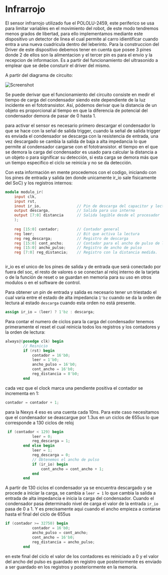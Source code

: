 # Infrarrojo



El sensor infrarrojo utilizado fue el POLOLU-2459, este periferico se usa para limitar variables en el movimiento del robot, de este modo tendremos menos grados de libertad, para ello implementamos mediante este dispositivo un detector de linea el cual permite al carro idientificar cuando entra a una nueva cuadricula dentro del leberinto. 
Para la construccion del Driver de este dispositivo debemos tener en cuenta que posee 3 pines donde 2 de ellos son la alimentacion y el tercer pin es para el envio y la recepcion de informacion. Es a partir del funcionamiento del ultrasonido a emplear que se debe consturir el driver del mismo.

A partir del diagrama de circuito: 

<p align="center">

![Screenshot](/Imagenes/Circuito_IR.jpg)

</p> 

Se puede derivar que el funcionamiento del circuito consiste en medir el tiempo de carga del condensador siendo este dependiente de la luz incidente en el fototransistor. Así, pódemos derivar que la distancia de un objeto es proporcional al tiempo en que la diferencia de potencial del condensador demora de pasar de 0 hasta 1. 

para activar el sensor es necesario primero descargar el condensador lo que se hace con la señal de salida trigger, cuando la señal de salida trigger es enviada el condensador se descarga con la resistencia de entrada, una vez descargado se cambia la salida de baja a alta impedancia lo que permite al condensador cargarse con el fototransistor. el tiempo en el que se demora la carga del condensador es usado para calcular la distancia a un objeto o para significar su detección, si esta carga se demora más que un tiempo especifico el ciclo se reinicia y no se da detección.

Con esta información en mente procedemos con el codigo, iniciando con los pines de entrada y salida (en donde unicamente ir_io sale fisicamente del SoC) y los registros internos:

```verilog
module modulo_ir(
    input clk,
    input rst,
    inout ir_io,                // Pin de descarga del capacitor y lectura.  
    output descarga,            // Salida para uso interno   
    output [7:0] distancia      // Salida legible desde el procesador
    );
    
    reg [15:0] contador;        // Contador general
    reg leer;                   // Bit que activa la lectura
    reg reg_descarga;           // Registro de descarga
    reg [15:0] cont_ancho;      // Contador para el ancho de pulso de lectura
    reg [15:0] ancho_pulso;     // Registro de ancho de pulso
    reg [7:0] reg_distancia;    // Registro con la distancia medida.
    
```
ir_io es el unico de los pines de salida y de entrada que será conectado por fuera del soc, el resto de valores o se conectan al reloj interno de la tarjeta o de la función de reset o se guardan en memoria para su uso en otros modulos o en el software de control.

Para obtener un pin de entrada y salida es necesario tener un triestado el cual varia entre el estado de alta impedancia `1'bz` cuando se da la orden de lectura al estado `descarga` cuando esta orden no está presente.
```v
assign ir_io = (leer) ? 1'bz : descarga;
```

Para contar el numero de ciclos para la carga del condensador tenemos primeramente el reset el cual reinicia todos los registros y los contadores y la orden de lectura:

```V
always@(posedge clk) begin
        // Reinicio
        if (rst) begin
            contador = 16'b0;
            leer = 1'b0;
            ancho_pulso = 16'b0;
            cont_ancho = 16'b0;
            reg_distancia = 8'b0;
        end
```

cada vez que el clock marca una pendiente positiva el contador se incrementa en 1:

```V
contador = contador + 1;
```

para la Nexys 4 eso es una cuenta cada 10ns. Para este caso necesitamos que el condensador se deascargue por 1.3us en un ciclos de 655us lo que corresponde a 130 ciclos de reloj

```V
 if (contador < 129) begin
            leer = 0;
            reg_descarga = 1; 
        end else begin
            leer = 1;
            reg_descarga = 0;
            // Obtenemos el ancho de pulso
            if (ir_io) begin
                cont_ancho = cont_ancho + 1;
            end
        end
```

A partir de 130 ciclos el condensador ya se encuentra descargado y se procede a iniciar la carga, se cambia a `leer = 1` lo que cambia la salida a entrada de alta impedancia e inicia la carga del condensador. Cuando el condensador pasa determinado nivel de carga el valor de la entrada `ir_io` pasa de 0 a 1. Y es precisamente aqui cuando el ancho empieza a contarse hasta el final del ciclo de 655us
```V
if (contador >= 32750) begin
            contador = 16'b0;
            ancho_pulso = cont_ancho;
            cont_ancho = 16'b0;
            reg_distancia = ancho_pulso;
        end
```

en este final del ciclo el valor de los contadores es reiniciado a 0 y el valor del ancho del pulso es guardado en registro que posteriormente es enviado a ser guardado en los registros y posteriormente en la memoria.
